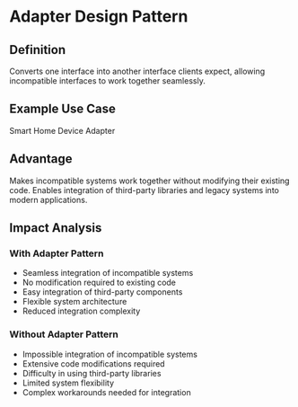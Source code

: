 # Adapter Design Pattern

## Definition
Converts one interface into another interface clients expect, allowing incompatible interfaces to work together seamlessly.

## Example Use Case
Smart Home Device Adapter

## Advantage
Makes incompatible systems work together without modifying their existing code. Enables integration of third-party libraries and legacy systems into modern applications.

## Impact Analysis

### With Adapter Pattern
- Seamless integration of incompatible systems
- No modification required to existing code
- Easy integration of third-party components
- Flexible system architecture
- Reduced integration complexity

### Without Adapter Pattern
- Impossible integration of incompatible systems
- Extensive code modifications required
- Difficulty in using third-party libraries
- Limited system flexibility
- Complex workarounds needed for integration

